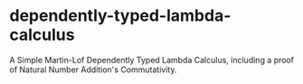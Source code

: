 # dependently-typed-lambda-calculus
A Simple Martin-Lof Dependently Typed Lambda Calculus, including a proof of Natural Number Addition's Commutativity. 
